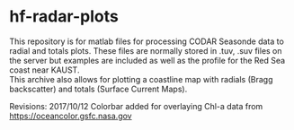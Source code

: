 # hf-radar-plots
This repository is for matlab files for processing CODAR Seasonde data to radial and totals plots. These files are normally 
stored in .tuv, .suv files on the server but examples are included as well as the profile for the Red Sea coast near KAUST.  
This archive also allows for plotting a coastline map with radials (Bragg backscatter) and totals (Surface Current Maps).

Revisions:
2017/10/12 Colorbar added for overlaying Chl-a data from https://oceancolor.gsfc.nasa.gov 

